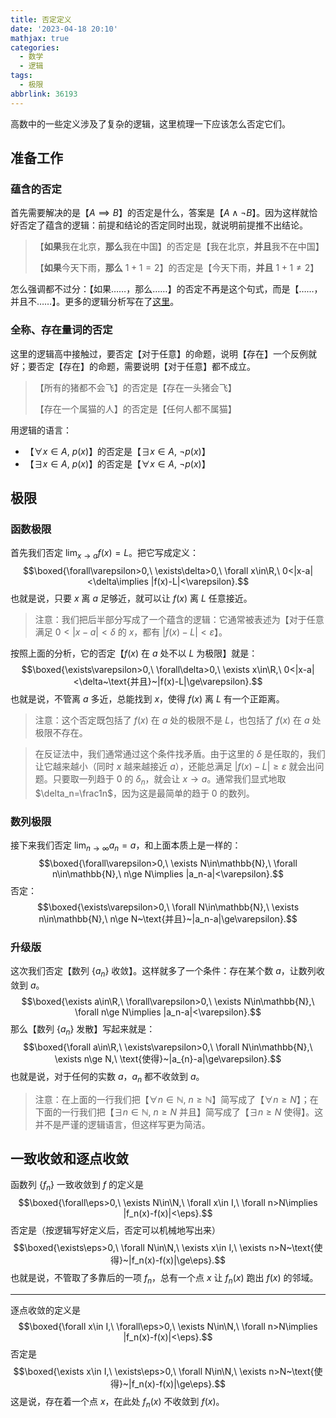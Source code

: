 ```yaml
---
title: 否定定义
date: '2023-04-18 20:10'
mathjax: true
categories:
  - 数学
  - 逻辑
tags:
  - 极限
abbrlink: 36193
---
```

高数中的一些定义涉及了复杂的逻辑，这里梳理一下应该怎么否定它们。

<!--more-->

## 准备工作

### 蕴含的否定
首先需要解决的是【$A\implies B$】的否定是什么，答案是【$A\land\lnot B$】。因为这样就恰好否定了蕴含的逻辑：前提和结论的否定同时出现，就说明前提推不出结论。

> 【**如果**我在北京，**那么**我在中国】的否定是【我在北京，**并且**我不在中国】
> 
> 【**如果**今天下雨，**那么** $1+1=2$】的否定是【今天下雨，**并且** $1+1\ne2$】

怎么强调都不过分：【如果……，那么……】的否定不再是这个句式，而是【……，并且不……】。更多的逻辑分析写在了[这里](/posts/31827/index.html)。

### 全称、存在量词的否定

这里的逻辑高中接触过，要否定【对于任意】的命题，说明【存在】一个反例就好；要否定【存在】的命题，需要说明【对于任意】都不成立。

> 【所有的猪都不会飞】的否定是【存在一头猪会飞】
> 
> 【存在一个属猫的人】的否定是【任何人都不属猫】

用逻辑的语言：

- 【$\forall x\in A,\ p(x)$】的否定是【$\exists x\in A,\ \lnot p(x)$】
- 【$\exists x\in A,\ p(x)$】的否定是【$\forall x\in A,\ \lnot p(x)$】

## 极限

### 函数极限

首先我们否定 $\lim_{x\to a}f(x)=L$。把它写成定义：$$\boxed{\forall\varepsilon>0,\ \exists\delta>0,\ \forall x\in\R,\ 0<|x-a|<\delta\implies |f(x)-L|<\varepsilon}.$$也就是说，只要 $x$ 离 $a$ 足够近，就可以让 $f(x)$ 离 $L$ 任意接近。

> 注意：我们把后半部分写成了一个蕴含的逻辑：它通常被表述为【对于任意满足 $0<|x-a|<\delta$ 的 $x$，都有 $|f(x)-L|<\varepsilon$】。

按照上面的分析，它的否定【$f(x)$ 在 $a$ 处不以 $L$ 为极限】就是：$$\boxed{\exists\varepsilon>0,\ \forall\delta>0,\ \exists x\in\R,\ 0<|x-a|<\delta~\text{并且}~|f(x)-L|\ge\varepsilon}.$$也就是说，不管离 $a$ 多近，总能找到 $x$，使得 $f(x)$ 离 $L$ 有一个正距离。

> 注意：这个否定既包括了 $f(x)$ 在 $a$ 处的极限不是 $L$，也包括了 $f(x)$ 在 $a$ 处极限不存在。

> 在反证法中，我们通常通过这个条件找矛盾。由于这里的 $\delta$ 是任取的，我们让它越来越小（同时 $x$ 越来越接近 $a$），还能总满足 $|f(x)-L|\ge\varepsilon$ 就会出问题。只要取一列趋于 0 的 $\delta_n$，就会让 $x\to a$。通常我们显式地取 $\delta_n=\frac1n$，因为这是最简单的趋于 0 的数列。

### 数列极限

接下来我们否定 $\lim_{n\to\infty} a_n=a$，和上面本质上是一样的：$$\boxed{\forall\varepsilon>0,\ \exists N\in\mathbb{N},\ \forall n\in\mathbb{N},\ n\ge N\implies |a_n-a|<\varepsilon}.$$否定：$$\boxed{\exists\varepsilon>0,\ \forall N\in\mathbb{N},\ \exists n\in\mathbb{N},\ n\ge N~\text{并且}~|a_n-a|\ge\varepsilon}.$$

### 升级版


这次我们否定【数列 $\{a_n\}$ 收敛】。这样就多了一个条件：存在某个数 $a$，让数列收敛到 $a$。$$\boxed{\exists a\in\R,\ \forall\varepsilon>0,\ \exists N\in\mathbb{N},\ \forall n\ge N\implies |a_n-a|<\varepsilon}.$$那么【数列 $\{a_n\}$ 发散】写起来就是：$$\boxed{\forall a\in\R,\ \exists\varepsilon>0,\ \forall N\in\mathbb{N},\ \exists n\ge N,\ \text{使得}~|a_{n}-a|\ge\varepsilon}.$$也就是说，对于任何的实数 $a$，$a_n$ 都不收敛到 $a$。

> 注意：在上面的一行我们把【$\forall n\in\mathbb{N},\ n\ge\mathbb{N}$】简写成了【$\forall n\ge N$】；在下面的一行我们把【$\exists n\in\mathbb{N},\ n\ge N$ 并且】简写成了【$\exists n\ge N$ 使得】。这并不是严谨的逻辑语言，但这样写更为简洁。

## 一致收敛和逐点收敛
函数列 $\{f_n\}$ 一致收敛到 $f$ 的定义是$$\boxed{\forall\eps>0,\ \exists N\in\N,\ \forall x\in I,\ \forall n>N\implies |f_n(x)-f(x)|<\eps}.$$否定是（按逻辑写好定义后，否定可以机械地写出来）$$\boxed{\exists\eps>0,\ \forall N\in\N,\ \exists x\in I,\ \exists n>N~\text{使得}~|f_n(x)-f(x)|\ge\eps}.$$也就是说，不管取了多靠后的一项 $f_n$，总有一个点 $x$ 让 $f_n(x)$ 跑出 $f(x)$ 的邻域。

---

逐点收敛的定义是$$\boxed{\forall x\in I,\ \forall\eps>0,\ \exists N\in\N,\ \forall n>N\implies |f_n(x)-f(x)|<\eps}.$$否定是$$\boxed{\exists x\in I,\ \exists\eps>0,\ \forall N\in\N,\ \exists n>N~\text{使得}~|f_n(x)-f(x)|\ge\eps}.$$这是说，存在着一个点 $x$，在此处 $f_n(x)$ 不收敛到 $f(x)$。